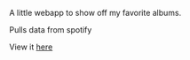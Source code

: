 A little webapp to show off my favorite albums.

Pulls data from spotify

View it [here](https://thomasnelson.me/favorites/albums/)
